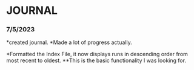 # JOURNAL

### 7/5/2023

*created journal.
*Made a lot of progress actually.

\*Formatted the Index File, it now displays runs in descending order from most recent to oldest.
\*\*This is the basic functionality I was looking for.
